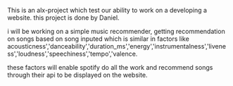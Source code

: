 This is an alx-project which test our ability to work on a developing a website. this project is done by Daniel.

i will be working on a simple music recommender, getting recommendation on songs based on song inputed which is similar in factors like acousticness','danceability','duration_ms','energy','instrumentalness','liveness','loudness','speechiness','tempo','valence.

these factors will enable spotify do all the work and recommend songs through their api to be displayed on the website.
